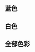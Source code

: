 <script>
import { copy } from '../utils/index'
import colorMap from '../color.json'
export default {
  data() {
    return {
      blueMap: [
        { name: '飞燕草蓝', color: '#0f59a4' },
        { name: '群青', color: '#1772b4' },
        { name: '宝石蓝', color: '#2486b9' },
        { name: '睛蓝', color: '#5698c3' },
        { name: '晴山蓝', color: '#8fb2c9' },
        { name: '云水蓝', color: '#baccd9' },
      ],
      whiteMap: [
        { name: '月影白', color: '#c0c4c3' },
        { name: '银鱼白', color: '#cdd1d3' },
        { name: '云峰白', color: '#d8e3e7' },
        { name: '月白', color: '#eef7f2' },
        { name: '象牙白', color: '#fffef8' },
      ],
      colorMap,
    }
  },
  methods: {
    copy: copy,
    // 颜色混入
    tintColor(c, tint) {
      const color = c.replace('#', '')
      let red = parseInt(color.slice(0, 2), 16)
      let green = parseInt(color.slice(2, 4), 16)
      let blue = parseInt(color.slice(4, 6), 16)

      if (tint === 0) {
        // when primary color is in its rgb space
        return [red, green, blue].join(',')
      } else {
        red += Math.round(tint * (255 - red))
        green += Math.round(tint * (255 - green))
        blue += Math.round(tint * (255 - blue))
        red = red.toString(16)
        green = green.toString(16)
        blue = blue.toString(16)
        return `#${red}${green}${blue}`
      }
    },
  },
}
</script>
## 蓝色

<template>
  <div class="color">
    <div class="color-box" v-for="item in blueMap" :key="item.color">
      <div class="main-color" @click="copy(item.color)" :style="{ background: item.color }">{{ item.name }}<br /><br />{{ item.color }}</div>
      <div class="gradual-color" :style="{ background: tintColor(item.color, 0.9) }">
        <div class="gradual-color-item" @click="copy(tintColor(item.color, key / 10))" v-for="key in 8" :key="key" :style="{ background: tintColor(item.color, key / 10) }"></div>
      </div>
    </div>
  </div>
</template>

## 白色

<template>
  <div class="color">
    <div class="color-box" v-for="item in whiteMap" :key="item.color">
      <div class="main-color" @click="copy(item.color)" :style="{ background: item.color, color: '#000' }">{{ item.name }}<br /><br />{{ item.color }}</div>
      <div class="gradual-color" :style="{ background: tintColor(item.color, 0.9) }">
        <div class="gradual-color-item"  @click="copy(tintColor(item.color, key / 10))" v-for="key in 8" :key="key" :style="{ background: tintColor(item.color, key / 10) }"></div>
      </div>
    </div>
  </div>
</template>

## 全部色彩

<template>
  <div class="color">
    <div class="color-box" v-for="item in colorMap" :key="item.hex">
      <div class="main-color" @click="copy(item.hex)" :style="{ background: item.hex, color: '#000' }">{{ item.name }}({{ item.pinyin }})<br /><br />{{ item.hex }}</div>
      <div class="gradual-color" :style="{ background: tintColor(item.hex, 0.9) }">
        <div class="gradual-color-item"  @click="copy(tintColor(item.hex, key / 10))" v-for="key in 8" :key="key" :style="{ background: tintColor(item.hex, key / 10) }"></div>
      </div>
    </div>
  </div>
</template>
